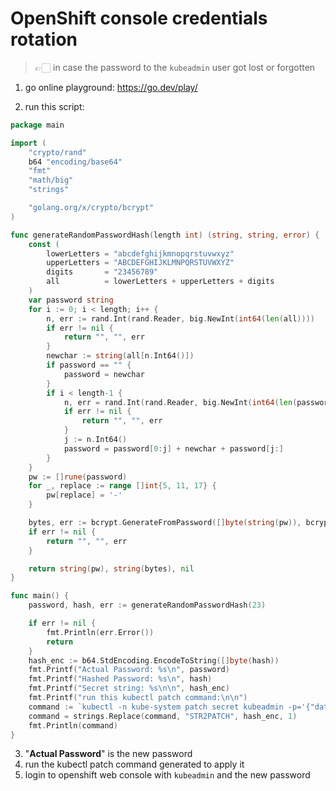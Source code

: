 
# OpenShift console credentials rotation

> 👉🏻 in case the password to the `kubeadmin` user got lost or forgotten

1. go online playground:
https://go.dev/play/

2. run this script:
```go
package main

import (
	"crypto/rand"
	b64 "encoding/base64"
	"fmt"
	"math/big"
	"strings"

	"golang.org/x/crypto/bcrypt"
)

func generateRandomPasswordHash(length int) (string, string, error) {
	const (
		lowerLetters = "abcdefghijkmnopqrstuvwxyz"
		upperLetters = "ABCDEFGHIJKLMNPQRSTUVWXYZ"
		digits       = "23456789"
		all          = lowerLetters + upperLetters + digits
	)
	var password string
	for i := 0; i < length; i++ {
		n, err := rand.Int(rand.Reader, big.NewInt(int64(len(all))))
		if err != nil {
			return "", "", err
		}
		newchar := string(all[n.Int64()])
		if password == "" {
			password = newchar
		}
		if i < length-1 {
			n, err = rand.Int(rand.Reader, big.NewInt(int64(len(password)+1)))
			if err != nil {
				return "", "", err
			}
			j := n.Int64()
			password = password[0:j] + newchar + password[j:]
		}
	}
	pw := []rune(password)
	for _, replace := range []int{5, 11, 17} {
		pw[replace] = '-'
	}

	bytes, err := bcrypt.GenerateFromPassword([]byte(string(pw)), bcrypt.DefaultCost)
	if err != nil {
		return "", "", err
	}

	return string(pw), string(bytes), nil
}

func main() {
	password, hash, err := generateRandomPasswordHash(23)

	if err != nil {
		fmt.Println(err.Error())
		return
	}
	hash_enc := b64.StdEncoding.EncodeToString([]byte(hash))
	fmt.Printf("Actual Password: %s\n", password)
	fmt.Printf("Hashed Password: %s\n", hash)
	fmt.Printf("Secret string: %s\n\n", hash_enc)
	fmt.Printf("run this kubectl patch command:\n\n")
	command := `kubectl -n kube-system patch secret kubeadmin -p='{"data":{"kubeadmin":"STR2PATCH"}}'`
	command = strings.Replace(command, "STR2PATCH", hash_enc, 1)
	fmt.Println(command)
}
```

3. "**Actual Password**" is the new password
4. run the kubectl patch command generated to apply it
5. login to openshift web console with `kubeadmin` and the new password
